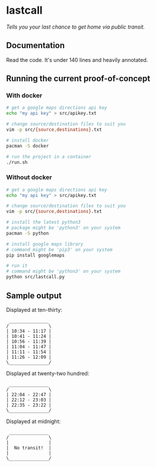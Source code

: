 # lastcall

_Tells you your last chance to get home via public transit._

## Documentation

Read the code. It's under 140 lines and heavily annotated.

## Running the current proof-of-concept

### With docker
```bash
# get a google maps directions api key
echo "my api key" > src/apikey.txt

# change source/destination files to suit you
vim -p src/{source,destinations}.txt

# install docker
pacman -S docker

# run the project in a container
./run.sh
```

### Without docker

```bash
# get a google maps directions api key
echo "my api key" > src/apikey.txt

# change source/destination files to suit you
vim -p src/{source,destinations}.txt

# install the latest python3
# package might be 'python3' on your system
pacman -S python

# install google maps library
# command might be 'pip3' on your system
pip install googlemaps

# run it
# command might be 'python3' on your system
python src/lastcall.py
```

## Sample output

Displayed at ten-thirty:
```
 _______________
/               \
| 10:34 - 11:17 |
| 10:41 - 11:24 |
| 10:56 - 11:39 |
| 11:04 - 11:47 |
| 11:11 - 11:54 |
| 11:26 - 12:09 |
\_______________/
```

Displayed at twenty-two hundred:
```
 _______________
/               \
| 22:04 - 22:47 |
| 22:12 - 23:03 |
| 22:35 - 23:22 |
\_______________/
```

Displayed at midnight:
```
 _______________
/               \
|               |
|  No transit!  |
|               |
\_______________/
```

